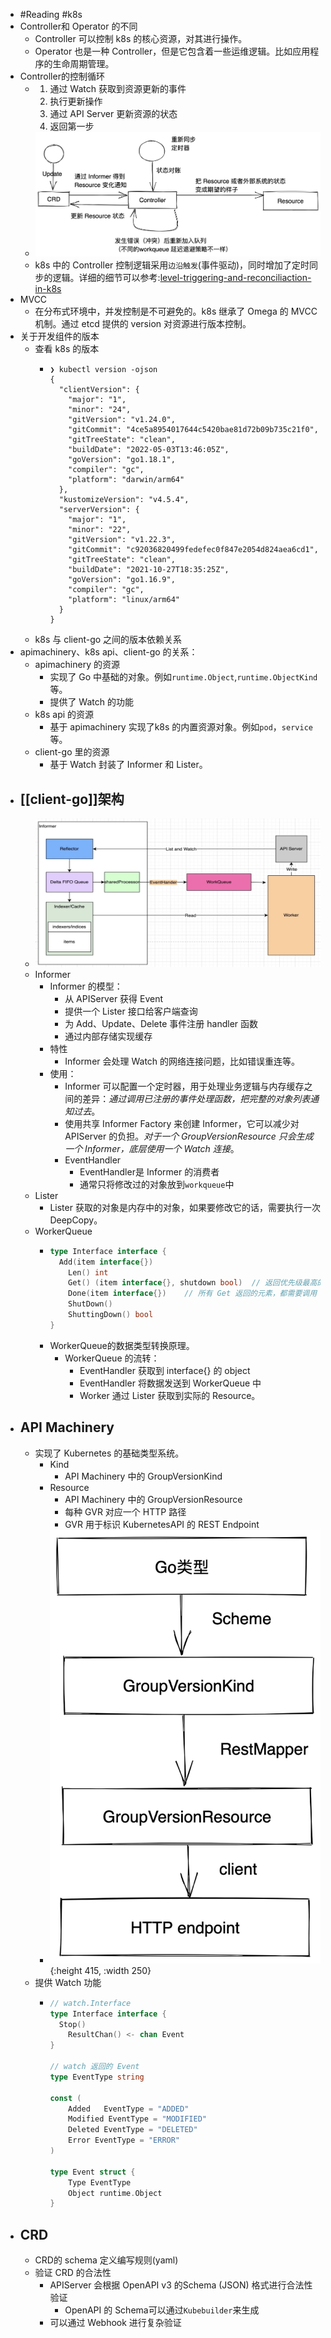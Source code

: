 - #Reading #k8s
- Controller和 Operator 的不同
	- Controller 可以控制 k8s 的核心资源，对其进行操作。
	- Operator 也是一种 Controller，但是它包含着一些运维逻辑。比如应用程序的生命周期管理。
- Controller的控制循环
	- 1. 通过 Watch 获取到资源更新的事件
	  2. 执行更新操作
	  3. 通过 API Server 更新资源的状态
	  4. 返回第一步
	- ![control loop](https://raw.githubusercontent.com/stillfox-lee/image/main/picgo/20220711225136.png)
	- k8s 中的 Controller 控制逻辑采用`边沿触发`(事件驱动)，同时增加了定时同步的逻辑。详细的细节可以参考:[level-triggering-and-reconciliaction-in-k8s](https://hackernoon.com/level-triggering-and-reconciliation-in-kubernetes-1f17fe30333d)
- MVCC
	- 在分布式环境中，并发控制是不可避免的。k8s 继承了 Omega 的 MVCC 机制。通过 etcd 提供的 version 对资源进行版本控制。
- 关于开发组件的版本
	- 查看 k8s 的版本
		- ```
		  ❯ kubectl version -ojson
		  {
		    "clientVersion": {
		      "major": "1",
		      "minor": "24",
		      "gitVersion": "v1.24.0",
		      "gitCommit": "4ce5a8954017644c5420bae81d72b09b735c21f0",
		      "gitTreeState": "clean",
		      "buildDate": "2022-05-03T13:46:05Z",
		      "goVersion": "go1.18.1",
		      "compiler": "gc",
		      "platform": "darwin/arm64"
		    },
		    "kustomizeVersion": "v4.5.4",
		    "serverVersion": {
		      "major": "1",
		      "minor": "22",
		      "gitVersion": "v1.22.3",
		      "gitCommit": "c92036820499fedefec0f847e2054d824aea6cd1",
		      "gitTreeState": "clean",
		      "buildDate": "2021-10-27T18:35:25Z",
		      "goVersion": "go1.16.9",
		      "compiler": "gc",
		      "platform": "linux/arm64"
		    }
		  }
		  ```
	- k8s 与 client-go 之间的版本依赖关系
- apimachinery、k8s api、client-go 的关系：
	- apimachinery 的资源
		- 实现了 Go 中基础的对象。例如`runtime.Object`,`runtime.ObjectKind`等。
		- 提供了 Watch 的功能
	- k8s api 的资源
		- 基于 apimachinery 实现了k8s 的内置资源对象。例如`pod`，`service`等。
	- client-go 里的资源
		- 基于 Watch 封装了 Informer 和 Lister。
- ## [[client-go]]架构
	- ![architecture](https://raw.githubusercontent.com/stillfox-lee/image/main/picgo/20220713001120.png)
	- Informer
		- Informer 的模型：
			- 从 APIServer 获得 Event
			- 提供一个 Lister 接口给客户端查询
			- 为 Add、Update、Delete 事件注册 handler 函数
			- 通过内部存储实现缓存
		- 特性
			- Informer 会处理 Watch 的网络连接问题，比如错误重连等。
		- 使用：
			- Informer 可以配置一个定时器，用于处理业务逻辑与内存缓存之间的差异：*通过调用已注册的事件处理函数，把完整的对象列表通知过去*。
			- 使用共享 Informer Factory 来创建 Informer，它可以减少对 APIServer 的负担。*对于一个 GroupVersionResource 只会生成一个 Informer，底层使用一个 Watch 连接*。
			- EventHandler
				- EventHandler是 Informer 的消费者
				- 通常只将修改过的对象放到`workqueue`中
	- Lister
		- Lister 获取的对象是内存中的对象，如果要修改它的话，需要执行一次 DeepCopy。
	- WorkerQueue
		- ```go
		  type Interface interface {
		  	Add(item interface{})
		      Len() int
		      Get() (item interface{}, shutdown bool)  // 返回优先级最高的元素，会 block
		      Done(item interface{})	// 所有 Get 返回的元素，都需要调用 Done重新放回队列。
		      ShutDown()
		      ShuttingDown() bool
		  }
		  ```
		- WorkerQueue的数据类型转换原理。
			- WorkerQueue 的流转：
				- EventHandler 获取到 interface{} 的 object
				- EventHandler 将数据发送到 WorkerQueue 中
				- Worker 通过 Lister 获取到实际的 Resource。
- ## API Machinery
	- 实现了 Kubernetes 的基础类型系统。
		- Kind
			- API Machinery 中的 GroupVersionKind
		- Resource
			- API Machinery 中的 GroupVersionResource
			- 每种 GVR 对应一个 HTTP 路径
			- GVR 用于标识 KubernetesAPI 的 REST Endpoint
		- ![transfer](https://raw.githubusercontent.com/stillfox-lee/image/main/picgo/20220712193706.png){:height 415, :width 250}
	- 提供 Watch 功能
		- ```go
		  // watch.Interface
		  type Interface interface {
		  	Stop()
		      ResultChan() <- chan Event
		  }
		  
		  // watch 返回的 Event
		  type EventType string
		  
		  const (
		      Added   EventType = "ADDED"
		      Modified EventType = "MODIFIED"
		      Deleted EventType = "DELETED"
		      Error EventType = "ERROR"
		  )
		  
		  type Event struct {
		      Type EventType
		      Object runtime.Object
		  }
		  ```
- ## CRD
	- CRD的 schema 定义编写规则(yaml)
	- 验证 CRD 的合法性
		- APIServer 会根据 OpenAPI v3 的Schema (JSON) 格式进行合法性验证
			- OpenAPI 的 Schema可以通过`Kubebuilder`来生成
		- 可以通过 Webhook 进行复杂验证
